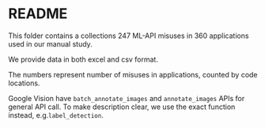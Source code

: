 # README

This folder contains a collections 247 ML-API misuses in 360 applications used in our manual study.

We provide data in both excel and csv format.



The numbers represent number of misuses in applications, counted by code locations.

Google Vision have `batch_annotate_images` and `annotate_images` APIs for general API call. To make description clear, we use the exact function instead, e.g.`label_detection`.


